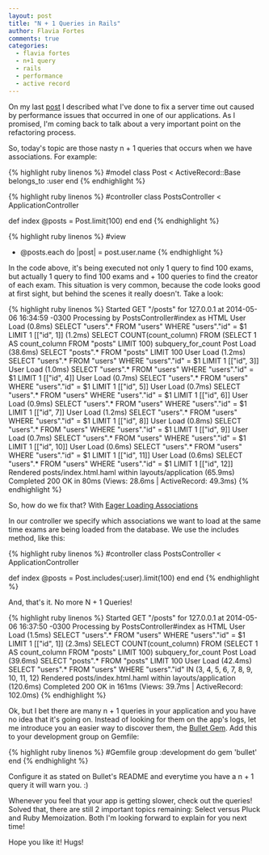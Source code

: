 ```yaml
---
layout: post
title: "N + 1 Queries in Rails"
author: Flavia Fortes
comments: true
categories:
  - flavia fortes
  - n+1 query
  - rails
  - performance
  - active record
---
```


On my last [post](http://helabs.com.br/blog/2013/12/18/performance-protips/) I described what I've done to fix a server time out caused by performance issues that occurred in one of our applications. As I promised, I'm coming back to talk about a very important point on the refactoring process.

<!--more-->

So, today's topic are those nasty n + 1 queries that occurs when we have associations. For example:

{% highlight ruby linenos %}
#model
class Post < ActiveRecord::Base
  belongs_to :user
end
{% endhighlight %}

{% highlight ruby linenos %}
#controller
class PostsController < ApplicationController

  def index
    @posts = Post.limit(100)
  end
end
{% endhighlight %}

{% highlight ruby linenos %}
#view
 - @posts.each do |post|
    = post.user.name
{% endhighlight %}

In the code above, it's being executed not only 1 query to find 100 exams, but actually 1
query to find 100 exams and + 100 queries to find the creator of each exam.
This situation is very common, because the code looks good at first sight, but behind the scenes it really doesn't. Take a look:

{% highlight ruby linenos %}
Started GET "/posts" for 127.0.0.1 at 2014-05-06 16:34:59 -0300
Processing by PostsController#index as HTML
  User Load (0.8ms)  SELECT "users".* FROM "users" WHERE "users"."id" = $1 LIMIT 1  [["id", 1]]
   (1.2ms)  SELECT COUNT(count_column) FROM (SELECT 1 AS count_column FROM "posts" LIMIT 100) subquery_for_count
  Post Load (38.6ms)  SELECT "posts".* FROM "posts" LIMIT 100
  User Load (1.2ms)  SELECT "users".* FROM "users" WHERE "users"."id" = $1 LIMIT 1  [["id", 3]]
  User Load (1.0ms)  SELECT "users".* FROM "users" WHERE "users"."id" = $1 LIMIT 1  [["id", 4]]
  User Load (0.7ms)  SELECT "users".* FROM "users" WHERE "users"."id" = $1 LIMIT 1  [["id", 5]]
  User Load (0.7ms)  SELECT "users".* FROM "users" WHERE "users"."id" = $1 LIMIT 1  [["id", 6]]
  User Load (0.9ms)  SELECT "users".* FROM "users" WHERE "users"."id" = $1 LIMIT 1  [["id", 7]]
  User Load (1.2ms)  SELECT "users".* FROM "users" WHERE "users"."id" = $1 LIMIT 1  [["id", 8]]
  User Load (0.8ms)  SELECT "users".* FROM "users" WHERE "users"."id" = $1 LIMIT 1  [["id", 9]]
  User Load (0.7ms)  SELECT "users".* FROM "users" WHERE "users"."id" = $1 LIMIT 1  [["id", 10]]
  User Load (0.6ms)  SELECT "users".* FROM "users" WHERE "users"."id" = $1 LIMIT 1  [["id", 11]]
  User Load (0.6ms)  SELECT "users".* FROM "users" WHERE "users"."id" = $1 LIMIT 1  [["id", 12]]
  Rendered posts/index.html.haml within layouts/application (65.9ms)
Completed 200 OK in 80ms (Views: 28.6ms | ActiveRecord: 49.3ms)
{% endhighlight %}

So, how do we fix that? With [Eager Loading Associations](http://guides.rubyonrails.org/active_record_querying.html#eager-loading-associations)

In our controller we specify which associations we want to load at the same time exams are being loaded from the database. We use the includes method, like this:

{% highlight ruby linenos %}
#controller
class PostsController < ApplicationController

  def index
    @posts = Post.includes(:user).limit(100)
  end
end
{% endhighlight %}

And, that's it. No more N + 1 Queries!

{% highlight ruby linenos %}
Started GET "/posts" for 127.0.0.1 at 2014-05-06 16:37:50 -0300
Processing by PostsController#index as HTML
  User Load (1.5ms)  SELECT "users".* FROM "users" WHERE "users"."id" = $1 LIMIT 1  [["id", 1]]
   (2.3ms)  SELECT COUNT(count_column) FROM (SELECT 1 AS count_column FROM "posts" LIMIT 100) subquery_for_count
  Post Load (39.6ms)  SELECT "posts".* FROM "posts" LIMIT 100
  User Load (42.4ms)  SELECT "users".* FROM "users" WHERE "users"."id" IN (3, 4, 5, 6, 7, 8, 9, 10, 11, 12)
  Rendered posts/index.html.haml within layouts/application (120.6ms)
Completed 200 OK in 161ms (Views: 39.7ms | ActiveRecord: 102.0ms)
{% endhighlight %}

Ok, but I bet there are many n + 1 queries in your application and you have no idea that it's going on. Instead of looking for them on the app's logs, let me introduce you an easier way to discover them, the [Bullet Gem](https://github.com/flyerhzm/bullet). Add this to your development group on Gemfile:

{% highlight ruby linenos %}
#Gemfile
group :development do
  gem 'bullet'
end
{% endhighlight %}

Configure it as stated on Bullet's README and everytime you have a n + 1 query it will warn you. :)

Whenever you feel that your app is getting slower, check out the queries! Solved that, there are still 2 important topics remaining: Select versus Pluck and Ruby Memoization. Both I'm looking forward to explain for you next time!

Hope you like it!
Hugs!


